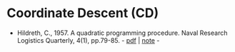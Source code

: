 # Coordinate Descent (CD)

* Hildreth, C., 1957. A quadratic programming procedure. Naval Research Logistics Quarterly, 4(1), pp.79-85. - [pdf](https://onlinelibrary.wiley.com/doi/abs/10.1002/nav.3800040113) | [note](https://onlinelibrary.wiley.com/doi/abs/10.1002/nav.3800040410) -
